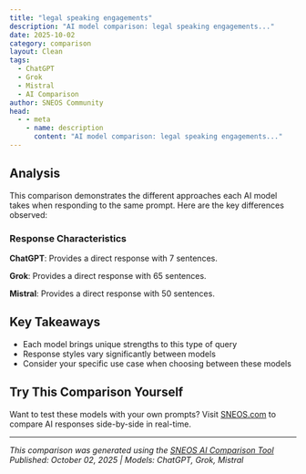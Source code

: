```yaml
---
title: "legal speaking engagements"
description: "AI model comparison: legal speaking engagements..."
date: 2025-10-02
category: comparison
layout: Clean
tags:
  - ChatGPT
  - Grok
  - Mistral
  - AI Comparison
author: SNEOS Community
head:
  - - meta
    - name: description
      content: "AI model comparison: legal speaking engagements..."
---
```


<ChatComparison
  title="legal speaking engagements"
  prompt="legal speaking engagements"
  :responses='{
    "ChatGPT": "Could you please provide more details about what you mean by \u0022legal speaking engagements\u0022? Are you looking for:\n\n- Opportunities to speak at legal conferences or events?\n- Information on the legal requirements or regulations for speaking engagements?\n- How to get paid for legal speaking engagements?\n- Sample contracts or agreements for legal speakers?\n- Something else related to legal speaking engagements?\n\nWith a bit more context, I can give you targeted information or advice!",
    "Grok": "Legal speaking engagements refer to events, conferences, seminars, webinars, or other platforms where legal professionals\u2014such as lawyers, judges, law professors, or legal consultants\u2014speak on topics related to law, policy, ethics, or industry trends. These engagements provide opportunities to share expertise, educate audiences, network with peers, and enhance professional reputation. Below is an overview of legal speaking engagements, including types, preparation, and benefits.\n\n### Types of Legal Speaking Engagements\n1. **Conferences and Symposiums**:\n   - Industry-specific events (e.g., American Bar Association Annual Meeting) where legal professionals discuss current legal issues, case law updates, or legislative changes.\n   - Topics might include emerging areas like cybersecurity law, intellectual property, or environmental law.\n\n2. **Continuing Legal Education (CLE) Programs**:\n   - Seminars or webinars designed to help attorneys earn mandatory CLE credits by learning about new laws, ethics, or practice management.\n\n3. **Law School or Academic Events**:\n   - Guest lectures, panel discussions, or moot court events at universities where legal experts address students and faculty on specialized topics or career advice.\n\n4. **Corporate or In-House Training**:\n   - Presentations for businesses on compliance, risk management, or specific legal issues (e.g., employment law or contract drafting).\n\n5. **Community or Public Events**:\n   - Talks at local organizations, libraries, or non-profits to educate the public on legal rights, access to justice, or pro bono initiatives.\n\n6. **Webinars and Virtual Panels**:\n   - Online events hosted by law firms, legal tech companies, or bar associations, focusing on timely topics like remote court proceedings or data privacy laws.\n\n7. **Bar Association Meetings**:\n   - Regional or national bar association events where speakers address legal ethics, diversity in the profession, or advocacy skills.\n\n### Benefits of Legal Speaking Engagements\n- **Professional Development**: Enhances public speaking and communication skills.\n- **Networking**: Offers opportunities to connect with peers, potential clients, or referral sources.\n- **Thought Leadership**: Establishes the speaker as an authority in a specific legal niche.\n- **Business Development**: Increases visibility for a law firm or personal brand, potentially attracting clients.\n- **Education and Advocacy**: Allows legal professionals to inform and influence public policy or community awareness on legal issues.\n\n### How to Prepare for a Legal Speaking Engagement\n1. **Understand Your Audience**:\n   - Tailor content to the audience\u2019s knowledge level (e.g., laypersons, law students, or seasoned attorneys) and interests.\n   - Research the event\u2019s theme, goals, and attendees.\n\n2. **Choose a Relevant Topic**:\n   - Focus on current legal trends, recent court decisions, or practical issues affecting your audience.\n   - Examples: \u201CNavigating Data Privacy Laws in 2023\u201D or \u201CEthical Dilemmas in Criminal Defense.\u201D\n\n3. **Develop Engaging Content**:\n   - Use case studies, real-world examples, or interactive elements like Q\u0026A sessions.\n   - Avoid overly technical jargon unless addressing a specialized audience.\n   - Create a clear structure: introduction, key points, and conclusion.\n\n4. **Leverage Visual Aids**:\n   - Use PowerPoint slides, charts, or handouts to reinforce key points (but avoid reading directly from them).\n   - Keep visuals clean and professional.\n\n5. **Practice Delivery**:\n   - Rehearse to manage time constraints and improve confidence.\n   - Anticipate potential questions or challenges from the audience.\n\n6. **Stay Updated**:\n   - Ensure your content reflects the latest legal developments, statutes, or case law.\n\n7. **Adhere to Ethical Guidelines**:\n   - Avoid giving specific legal advice unless appropriate, as this could create unintended attorney-client relationships.\n   - Disclose any conflicts of interest if discussing sensitive topics or representing specific clients.\n\n### How to Find Legal Speaking Opportunities\n- **Bar Associations**: Many local and state bar associations host events and seek speakers for CLEs or committees.\n- **Law Firms**: Firms often organize events or partner with organizations for speaking slots.\n- **Legal Conferences**: Submit proposals or abstracts to conference organizers on relevant topics.\n- **Networking**: Connect with event organizers, colleagues, or alumni networks to discover opportunities.\n- **Social Media and Professional Platforms**: Use LinkedIn or legal directories to announce availability as a speaker or join groups discussing legal events.\n- **Specialty Organizations**: Join groups related to your practice area (e.g., National Association of Criminal Defense Lawyers) to access niche events.\n\n### Challenges to Consider\n- **Time Commitment**: Preparing and delivering a presentation can be time-intensive.\n- **Audience Engagement**: Keeping diverse audiences interested, especially in complex legal topics, can be difficult.\n- **Ethical Risks**: Miscommunication or oversharing could lead to professional liability or confidentiality issues.\n\nIf you\u2019re looking to organize, find, or prepare for a specific legal speaking engagement, let me know, and I can provide more targeted guidance (e.g., drafting a proposal, finding events in a specific area, or creating a presentation outline). Would you like assistance with any particular aspect?",
    "Mistral": "Legal speaking engagements are opportunities for legal professionals to share their expertise, insights, and experiences with various audiences. These engagements can take many forms and serve multiple purposes, including education, networking, and professional development. Here are some common types of legal speaking engagements:\n\n1. **Conferences and Seminars**:\n   - **Continuing Legal Education (CLE)**: Many states require attorneys to complete a certain number of CLE credits annually. Speaking at CLE events can help educate fellow attorneys and fulfill CLE requirements.\n   - **Industry Conferences**: Legal professionals may speak at industry-specific conferences to address legal issues relevant to that sector.\n\n2. **Webinars and Online Events**:\n   - **Live Webinars**: These are online seminars where speakers present on a specific topic, often followed by a Q\u0026A session.\n   - **Pre-recorded Webinars**: These can be accessed at any time and are useful for reaching a broader audience.\n\n3. **Panel Discussions**:\n   - **Legal Panels**: Participating in panel discussions at legal conferences or events allows for a more interactive format where multiple perspectives can be shared.\n   - **Industry Panels**: Legal experts may join panels at industry events to discuss legal implications and trends.\n\n4. **Keynote Speeches**:\n   - **Legal Conferences**: Delivering a keynote speech at a legal conference can set the tone for the event and provide high-level insights.\n   - **Industry Events**: Keynote speeches at industry events can highlight the importance of legal considerations in that field.\n\n5. **Workshops and Training Sessions**:\n   - **Legal Training**: Conducting workshops for law firms, corporate legal departments, or other organizations to provide practical training on specific legal topics.\n   - **Client Training**: Offering training sessions for clients to help them understand legal requirements and best practices.\n\n6. **Academic Lectures**:\n   - **Law Schools**: Speaking at law schools to share real-world experiences and insights with students.\n   - **Universities**: Delivering lectures at universities on legal topics relevant to various academic disciplines.\n\n7. **Podcasts and Media Appearances**:\n   - **Legal Podcasts**: Participating in legal podcasts to discuss current legal issues and trends.\n   - **Media Interviews**: Appearing on television, radio, or in print media to provide legal commentary on current events.\n\n8. **Corporate Presentations**:\n   - **In-house Legal Teams**: Presenting to corporate legal teams on specific legal issues or updates.\n   - **Board Meetings**: Providing legal updates and insights to corporate boards.\n\n9. **Community and Public Events**:\n   - **Public Lectures**: Speaking at public events to educate the community on legal rights and responsibilities.\n   - **Non-profit Organizations**: Presenting to non-profit organizations on legal issues relevant to their missions.\n\n10. **Professional Associations**:\n    - **Bar Associations**: Speaking at bar association meetings or events to share knowledge and experiences with fellow legal professionals.\n    - **Legal Societies**: Participating in events organized by legal societies to discuss specific areas of law.\n\n### Tips for Successful Legal Speaking Engagements:\n\n1. **Preparation**:\n   - **Research**: Thoroughly research the topic and tailor the content to the audience.\n   - **Practice**: Rehearse the presentation to ensure smooth delivery and timing.\n\n2. **Engagement**:\n   - **Interactive Elements**: Incorporate Q\u0026A sessions, polls, or interactive activities to keep the audience engaged.\n   - **Storytelling**: Use anecdotes and real-life examples to make the content more relatable and memorable.\n\n3. **Clarity**:\n   - **Simple Language**: Avoid legal jargon and use clear, concise language to make the content accessible to all audience members.\n   - **Visual Aids**: Use slides, diagrams, and other visual aids to support the presentation and enhance understanding.\n\n4. **Professionalism**:\n   - **Dress Appropriately**: Dress professionally to convey credibility and respect for the audience.\n   - **Punctuality**: Arrive early to set up and ensure a smooth start to the presentation.\n\n5. **Feedback**:\n   - **Seek Feedback**: Ask for feedback from the audience and organizers to improve future presentations.\n   - **Reflect**: Reflect on the presentation to identify areas for improvement and strengths to build upon.\n\nLegal speaking engagements are valuable opportunities for legal professionals to enhance their reputation, expand their network, and contribute to the legal community. By preparing thoroughly and engaging effectively with the audience, legal speakers can make a significant impact and advance their careers."
  }'
  published-date="00:30"
/>

## Analysis

This comparison demonstrates the different approaches each AI model takes when responding to the same prompt. Here are the key differences observed:

### Response Characteristics

**ChatGPT**: Provides a direct response with 7 sentences. 

**Grok**: Provides a direct response with 65 sentences. 

**Mistral**: Provides a direct response with 50 sentences. 

## Key Takeaways

- Each model brings unique strengths to this type of query
- Response styles vary significantly between models
- Consider your specific use case when choosing between these models

## Try This Comparison Yourself

Want to test these models with your own prompts? Visit [SNEOS.com](https://sneos.com) to compare AI responses side-by-side in real-time.

---

*This comparison was generated using the [SNEOS AI Comparison Tool](https://sneos.com)*
*Published: October 02, 2025 | Models: ChatGPT, Grok, Mistral*
